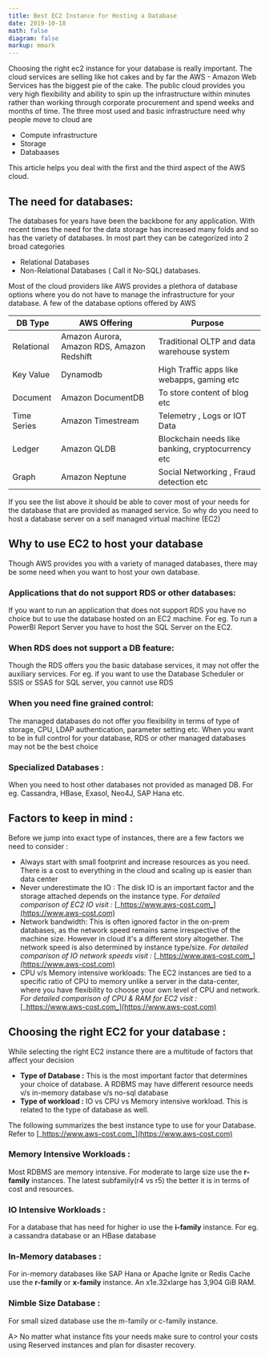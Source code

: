 ```yaml
---
title: Best EC2 Instance for Hosting a Database
date: 2019-10-18
math: false
diagram: false
markup: mmark
---
```


Choosing the right ec2 instance for your database is really important. The cloud services are selling like hot cakes and by far the AWS - Amazon Web Services has the biggest pie of the cake.  The public cloud provides you very high flexibility and ability to spin up the infrastructure within minutes rather than working through corporate procurement and spend weeks and months of time.  The three most used and basic infrastructure need why people move to cloud are

- Compute infrastructure
- Storage
- Databaases

This article helps you deal with the first and the third aspect of the AWS cloud.

## The need for databases:

The databases for years have been the backbone for any application.  With recent times the need for the data storage has increased many folds and so has the variety of databases.  In most part they can be categorized into 2 broad categories

- Relational Databases
- Non-Relational Databases ( Call it No-SQL) databases.

Most of the cloud providers like AWS provides a plethora of database options where you do not have to manage the infrastructure for your database.  A few of the database options offered by AWS

| DB Type | AWS Offering | Purpose |
| --- | --- | --- |
| Relational | Amazon Aurora, Amazon RDS, Amazon Redshift | Traditional OLTP and data warehouse system |
| Key Value | Dynamodb | High Traffic apps like webapps, gaming etc |
| Document | Amazon DocumentDB | To store content of blog etc |
| Time Series | Amazon Timestream | Telemetry , Logs or IOT Data |
| Ledger | Amazon QLDB | Blockchain needs like banking, cryptocurrency etc |
| Graph | Amazon Neptune | Social Networking , Fraud detection etc |

If you see the list above it should be able to cover most of your needs for the database that are provided as managed service.  So why do you need to host a database server on a self managed virtual machine (EC2)

## Why to use EC2 to host your database

Though AWS provides you with a variety of managed databases, there may be some need when you want to host your own database.

### Applications that do not support RDS or other databases:  
If you want to run an application that does not support RDS you have no choice but to use the database hosted on an EC2 machine.  For eg. To run a PowerBI Report Server you have to host the SQL Server on the EC2.

### When RDS does not support a DB feature:  
Though the RDS offers you the basic database services, it may not offer the auxiliary services.  For eg. if you want to use the Database Scheduler  or SSIS or SSAS for SQL server, you cannot use RDS

### When you need fine grained control:  
The managed databases do not offer you flexibility in terms of type of storage, CPU, LDAP authentication, parameter setting etc.  When you want to be in full control for your database, RDS or other managed databases may not be the best choice

### Specialized Databases : 
When you need to host other databases not provided as managed DB.  For eg. Cassandra, HBase, Exasol, Neo4J, SAP Hana etc.


## Factors to keep in mind :

Before we jump into exact type of instances, there are a few factors we need to consider :

- Always start with small footprint and increase resources as you need.  There is a cost to everything in the cloud and scaling up is easier than data center
- Never underestimate the IO :  The disk IO is an important factor and the storage attached depends on the instance type.  _For detailed comparison of EC2 IO visit :_ [_https://www.aws-cost.com_](https://www.aws-cost.com)
- Network bandwidth:  This is often ignored factor in the on-prem databases, as the network speed remains same irrespective of the machine size.  However in cloud it&#39;s a different story altogether.  The network speed is also determined by instance type/size.  _For detailed comparison of IO network speeds visit :_ [_https://www.aws-cost.com_](https://www.aws-cost.com)
- CPU v/s Memory intensive workloads:  The EC2 instances are tied to a specific ratio of CPU to memory unlike a server in the data-center, where you have flexibility to choose your own level of CPU and network. _For detailed comparison of CPU &amp; RAM for EC2 visit :_ [_https://www.aws-cost.com_](https://www.aws-cost.com)

## Choosing the right EC2 for your database :

While selecting the right EC2 instance there are a multitude of factors that affect your decision

- **Type of Database :** This is the most important factor that determines your choice of database.  A RDBMS may have different resource needs v/s in-memory database v/s no-sql database
- **Type of workload :** IO vs CPU vs Memory intensive workload.  This is related to the type of database as well.

The following summarizes the best instance type to use for your Database.  Refer to [_https://www.aws-cost.com_](https://www.aws-cost.com)

### Memory Intensive Workloads :
Most RDBMS are memory intensive.  For moderate to large size use the **r-family** instances.  The latest subfamily(r4 vs r5) the better it is in terms of cost and resources.

### IO Intensive Workloads :
For a database that has need for higher io use the **i-family** instance. For eg. a cassandra database or an HBase database

### In-Memory databases :
For in-memory databases like SAP Hana or Apache Ignite or Redis Cache use the **r-family** or **x-family** instance.  An x1e.32xlarge has 3,904 GiB        RAM.

### Nimble Size Database :
For small sized database use the m-family or c-family instance.

A> No matter what instance fits your needs make sure to control your costs using Reserved instances and plan for disaster recovery.
